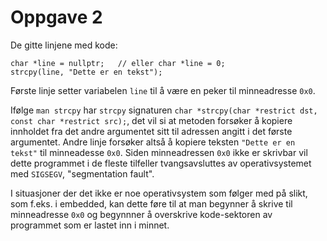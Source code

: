 # Oppgave 2

De gitte linjene med kode:

```
char *line = nullptr;   // eller char *line = 0;
strcpy(line, "Dette er en tekst");
```

Første linje setter variabelen `line` til å være en peker til minneadresse `0x0`.

Ifølge `man strcpy` har `strcpy` signaturen `char *strcpy(char *restrict dst, const char *restrict src);`, det vil si at metoden forsøker å kopiere innholdet fra det andre argumentet sitt til adressen angitt i det første argumentet. Andre linje forsøker altså å kopiere teksten `"Dette er en tekst"` til minneadesse `0x0`. Siden minneadressen `0x0` ikke er skrivbar vil dette programmet i de fleste tilfeller tvangsavsluttes av operativsystemet med `SIGSEGV`, "segmentation fault".

I situasjoner der det ikke er noe operativsystem som følger med på slikt, som f.eks. i embedded, kan dette føre til at man begynner å skrive til minneadresse `0x0` og begynnner å overskrive kode-sektoren av programmet som er lastet inn i minnet.